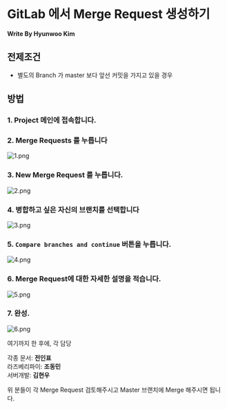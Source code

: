 # GitLab 에서 Merge Request 생성하기 
**Write By Hyunwoo Kim**

## 전제조건
- 별도의 Branch 가 master 보다 앞선 커밋을 가지고 있을 경우

## 방법
### 1. Project 메인에 접속합니다.
### 2. Merge Requests 를 누릅니다
![1.png](https://gitlab.com/pjhs/work-proceeding/raw/be44df88f7cba42dd2d35ba37907b59ed9f29b72/%EA%B8%B0%ED%83%80%EB%AC%B8%EC%84%9C/Images/1.png)

### 3. New Merge Request 를 누릅니다.
![2.png](https://gitlab.com/pjhs/work-proceeding/raw/be44df88f7cba42dd2d35ba37907b59ed9f29b72/%EA%B8%B0%ED%83%80%EB%AC%B8%EC%84%9C/Images/2.png)

### 4. 병합하고 싶은 자신의 브랜치를 선택합니다
![3.png](https://gitlab.com/pjhs/work-proceeding/raw/be44df88f7cba42dd2d35ba37907b59ed9f29b72/%EA%B8%B0%ED%83%80%EB%AC%B8%EC%84%9C/Images/3.png)

### 5. `Compare branches and continue` 버튼을 누릅니다.
![4.png](https://gitlab.com/pjhs/work-proceeding/raw/be44df88f7cba42dd2d35ba37907b59ed9f29b72/%EA%B8%B0%ED%83%80%EB%AC%B8%EC%84%9C/Images/4.png)

### 6. Merge Request에 대한 자세한 설명을 적습니다.
![5.png](https://gitlab.com/pjhs/work-proceeding/raw/be44df88f7cba42dd2d35ba37907b59ed9f29b72/%EA%B8%B0%ED%83%80%EB%AC%B8%EC%84%9C/Images/5.png)

### 7. 완성.
![6.png](https://gitlab.com/pjhs/work-proceeding/raw/be44df88f7cba42dd2d35ba37907b59ed9f29b72/%EA%B8%B0%ED%83%80%EB%AC%B8%EC%84%9C/Images/6.png)



여기까지 한 후에, 각 담당    

각종 문서: **전인표**  
라즈베리파이: **조동민**  
서버개발: **김현우**  

위 분들이 각 Merge Request 검토해주시고 Master 브랜치에 Merge 해주시면 됩니다.  
